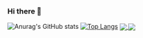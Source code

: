 ### Hi there 👋
![Anurag's GitHub stats](https://github-readme-stats.vercel.app/api?username=backcost&show_icons=true&theme=radical)
[![Top Langs](https://github-readme-stats.vercel.app/api/top-langs/?username=backcost&layout=compact)](https://github.com/backcost/github-readme-stats)
<a href="https://github.com/anuraghazra/github-readme-stats">
  <img align="center" src="https://github-readme-stats.vercel.app/api/pin/?username=anuraghazra&repo=github-readme-stats" />
</a>
<a href="https://github.com/anuraghazra/convoychat">
  <img align="center" src="https://github-readme-stats.vercel.app/api/pin/?username=anuraghazra&repo=convoychat" />
</a>


